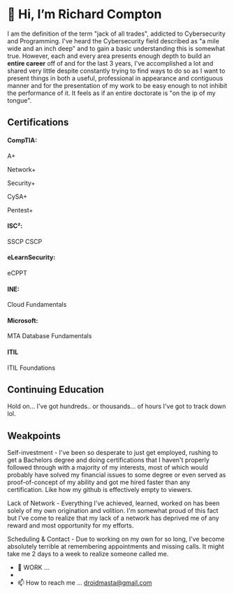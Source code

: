 # 👋 Hi, I’m Richard Compton

I am the definition of the term "jack of all trades", addicted to Cybersecurity and Programming. I've heard the Cybersecurity field described as "a mile wide and an inch deep" and to gain a basic understanding this is somewhat true. However, each and every area presents enough depth to build an **entire career** off of and for the last 3 years, I've accomplished a lot and shared very little despite constantly trying to find ways to do so as I want to present things in both a useful, professional in appearance and contiguous manner and for the presentation of my work to be easy enough to not inhibit the performance of it. It feels as if an entire doctorate is "on the ip of my tongue".

## Certifications
#### CompTIA:
A+

Network+

Security+

CySA+

Pentest+
#### ISC²:
SSCP
CSCP
#### eLearnSecurity:
eCPPT
#### INE:
Cloud Fundamentals
#### Microsoft:
MTA Database Fundamentals
#### ITIL 
ITIL Foundations

## Continuing Education
Hold on... I've got hundreds.. or thousands... of hours I've got to track down lol.


## Weakpoints
Self-investment - I've been so desperate to just get employed, rushing to get a Bachelors degree and doing certifications that I haven't properly followed through with a majority of my interests, most of which would probably have solved my financial issues to some degree or even served as proof-of-concept of my ability and got me hired faster than any certification. Like how my github is effectively empty to viewers.

Lack of Network - Everything I've achieved, learned, worked on has been solely of my own origination and volition. I'm somewhat proud of this fact but I've come to realize that my lack of a network has deprived me of any reward and most opportunity for my efforts.

Scheduling & Contact - Due to working on my own for so long, I've become absolutely terrible at remembering appointments and missing calls. It might take me 2 days to a week to realize someone called me.


- 💞️ WORK ... 
- 
- 📫 How to reach me ... droidmasta@gmail.com


